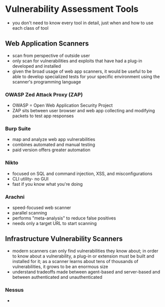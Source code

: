 # Vulnerability Assessment Tools

- you don't need to know every tool in detail, just when and how to use each class of tool

## Web Application Scanners

- scan from perspective of outside user
- only scan for vulnerabilities and exploits that have had a plug-in developed and installed
- given the broad usage of web app scanners, it would be useful to be able to develop specialized tests for your specific environment using the scanner's programming language

### OWASP Zed Attack Proxy (ZAP)

- OWASP = Open Web Application Security Project
- ZAP sits between user browser and web app collecting and modifying packets to test app responses

### Burp Suite

- map and analyze web app vulnerabilities
- combines automated and manual testing
- paid version offers greater automation

### Nikto

- focused on SQL and command injection, XSS, and misconfigurations
- CLI utility- no GUI
- fast if you know what you're doing

### Arachni

- speed-focused web scanner
- parallel scanning
- performs "meta-analysis" to reduce false positives
- needs only a target URL to start scanning

## Infrastructure Vulnerability Scanners

- modern scanners can only find vulnerabilities they know about; in order to know about a vulnerability, a plug-in or extension must be built and installed for it; as a scanner learns about tens of thousands of vulnerabilities, it grows to be an enormous size
- understand tradeoffs made between agent-based and server-based and between authenticated and unauthenticated

### Nessus

- 